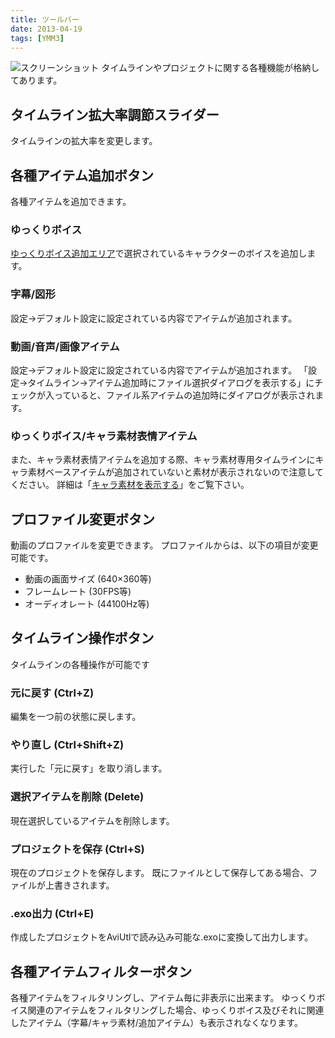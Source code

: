 ```yaml
---
title: ツールバー
date: 2013-04-19
tags: [YMM3]
---
```

![スクリーンショット](h2013419141345752-1.jpg)
タイムラインやプロジェクトに関する各種機能が格納してあります。

## タイムライン拡大率調節スライダー
タイムラインの拡大率を変更します。

## 各種アイテム追加ボタン
各種アイテムを追加できます。

### ゆっくりボイス
[ゆっくりボイス追加エリア](./h2013419141433260.md)で選択されているキャラクターのボイスを追加します。

### 字幕/図形
設定→デフォルト設定に設定されている内容でアイテムが追加されます。

### 動画/音声/画像アイテム
設定→デフォルト設定に設定されている内容でアイテムが追加されます。
「設定→タイムライン→アイテム追加時にファイル選択ダイアログを表示する」にチェックが入っていると、ファイル系アイテムの追加時にダイアログが表示されます。

### ゆっくりボイス/キャラ素材表情アイテム
また、キャラ素材表情アイテムを追加する際、キャラ素材専用タイムラインにキャラ素材ベースアイテムが追加されていないと素材が表示されないので注意してください。
詳細は「[キャラ素材を表示する](../../tutorial/editing/h201341985852761.md)」をご覧下さい。

## プロファイル変更ボタン
動画のプロファイルを変更できます。
プロファイルからは、以下の項目が変更可能です。

- 動画の画面サイズ (640×360等)
- フレームレート (30FPS等)
- オーディオレート (44100Hz等)

## タイムライン操作ボタン
タイムラインの各種操作が可能です

### 元に戻す (Ctrl+Z)
編集を一つ前の状態に戻します。

### やり直し (Ctrl+Shift+Z)
実行した「元に戻す」を取り消します。

### 選択アイテムを削除 (Delete)
現在選択しているアイテムを削除します。

### プロジェクトを保存 (Ctrl+S)
現在のプロジェクトを保存します。
既にファイルとして保存してある場合、ファイルが上書きされます。

### .exo出力 (Ctrl+E)
作成したプロジェクトをAviUtlで読み込み可能な.exoに変換して出力します。

## 各種アイテムフィルターボタン
各種アイテムをフィルタリングし、アイテム毎に非表示に出来ます。
ゆっくりボイス関連のアイテムをフィルタリングした場合、ゆっくりボイス及びそれに関連したアイテム（字幕/キャラ素材/追加アイテム）も表示されなくなります。